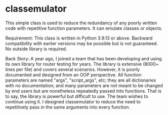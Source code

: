 # classemulator
This simple class is used to reduce the redundancy of any poorly written code with repetitive function parameters.
It can emulate classes or objects.

Requirement:
This class is written in Python 3.9.13 or above. Backward compatibility with earlier versions may be possible but is not guaranteed.
No outside library is required. 

Back Story:
A year ago, I joined a team that has been developing and using its own library for router testing for years. 
The library is extensive (8000+ lines per file) and covers several scenarios. 
However, it is poorly documented and designed from an OOP perspective. All function parameters are named "args", "script_args", etc; they are all dictionaries with no documentation; and many parameters are not meant to be changed by end users but are nonetheless repeatedly passed into functions.
That is to say, the library is powerful but difficult to use. The team wishes to continue using it.
I designed classemulator to reduce the need to repetitively pass in the same arguments into every function.

